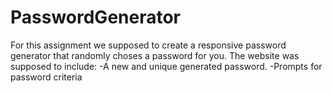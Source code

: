 # PasswordGenerator

For this assignment we supposed to create a responsive password generator that randomly choses a password for you. The website was supposed to include: 
-A new and unique generated password.
-Prompts for password criteria
